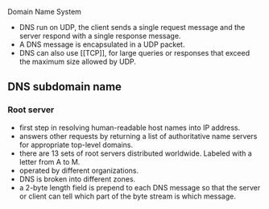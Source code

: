 Domain Name System
- DNS run on UDP, the client sends a single request message and the server respond with a single response message.
- A DNS message is encapsulated in a UDP packet.
- DNS can also use [[TCP]], for large queries or responses that exceed the maximum size allowed by UDP.
## DNS subdomain name
### Root server
- first step in resolving human-readable host names into IP address.
- answers other requests by returning a list of authoritative name servers for appropriate top-level domains.
- there are 13 sets of root servers distributed worldwide. Labeled with a letter from A to M.
- operated by different organizations.
- DNS is broken into different zones.
- a 2-byte length field is prepend to each DNS message so that the server or client can tell which part of the byte stream is which message.